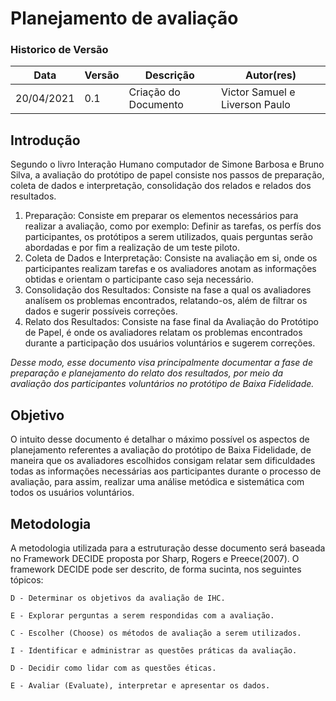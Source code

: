 # Planejamento de avaliação

### Historico de Versão

| Data       | Versão | Descrição             | Autor(res)      |
| ---------- | ------ | --------------------- | --------------- |
| 20/04/2021 | 0.1    | Criação do Documento  | Victor Samuel e Liverson Paulo |


## Introdução
Segundo o livro Interação Humano computador de Simone Barbosa e Bruno Silva, a avaliação do protótipo de papel consiste nos passos de preparação, coleta de dados e interpretação, consolidação dos relados e relados dos resultados. 

1. Preparação: 
    Consiste em preparar os elementos necessários para realizar a avaliação, como por exemplo: Definir as tarefas, os perfís dos participantes, os protótipos a serem utilizados, quais perguntas serão abordadas e por fim a realização de um teste piloto. 
2. Coleta de Dados e Interpretação: 
    Consiste na avaliação em si, onde os participantes realizam tarefas e os avaliadores anotam as informações obtidas e orientam o participante caso seja necessário. 
3. Consolidação dos Resultados:
    Consiste na fase a qual os avaliadores analísem os problemas encontrados, relatando-os, além de filtrar os dados e sugerir possíveis correções. 
4. Relato dos Resultados: 
    Consiste na fase final da Avaliação do Protótipo de Papel, é onde os avaliadores relatam os problemas encontrados durante a participação dos usuários voluntários e sugerem correções. 

*Desse modo, esse documento visa principalmente documentar a fase de preparação e planejamento do relato dos resultados, por meio da avaliação dos participantes voluntários no protótipo de Baixa Fidelidade.*

## Objetivo
O intuito desse documento é detalhar o máximo possível os aspectos de planejamento referentes a avaliação do protótipo de Baixa Fidelidade, de maneira que os avaliadores escolhidos consigam relatar sem dificuldades todas as informações necessárias aos participantes durante o processo de avaliação, para assim, realizar uma análise metódica e sistemática com todos os usuários voluntários. 

## Metodologia 

A metodologia utilizada para a estruturação desse documento será baseada no Framework DECIDE proposta por Sharp, Rogers e Preece(2007). O framework DECIDE pode ser descrito, de forma sucinta, nos seguintes tópicos:

    D - Determinar os objetivos da avaliação de IHC.

    E - Explorar perguntas a serem respondidas com a avaliação.

    C - Escolher (Choose) os métodos de avaliação a serem utilizados.

    I - Identificar e administrar as questões práticas da avaliação.

    D - Decidir como lidar com as questões éticas.

    E - Avaliar (Evaluate), interpretar e apresentar os dados.
